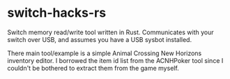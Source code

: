 # switch-hacks-rs
Switch memory read/write tool written in Rust. Communicates with your switch over USB, and assumes you have a USB sysbot installed.

There main tool/example is a simple Animal Crossing New Horizons inventory editor. I borrowed the item id list from the ACNHPoker tool since I couldn't be bothered to extract them from the game myself.
